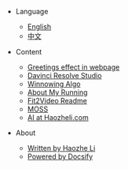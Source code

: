 - Language
    - [English](README.md)
    - [中文](/zh-cn/README.md)

- Content
    - [Greetings effect in webpage](greeting.md)
    - [Davinci Resolve Studio](davinci.md)
    - [Winnowing Algo](winnowing.md)
    - [About My Running](run.md)
    - [Fit2Video Readme](fit2video.md)
    - [MOSS](moss.md)
    - [AI at Haozheli.com](aihaozheli.md)

- About 
    - [Written by Haozhe Li](https://www.haozheli.com)
    - [Powered by Docsify](https://docsify.js.org)